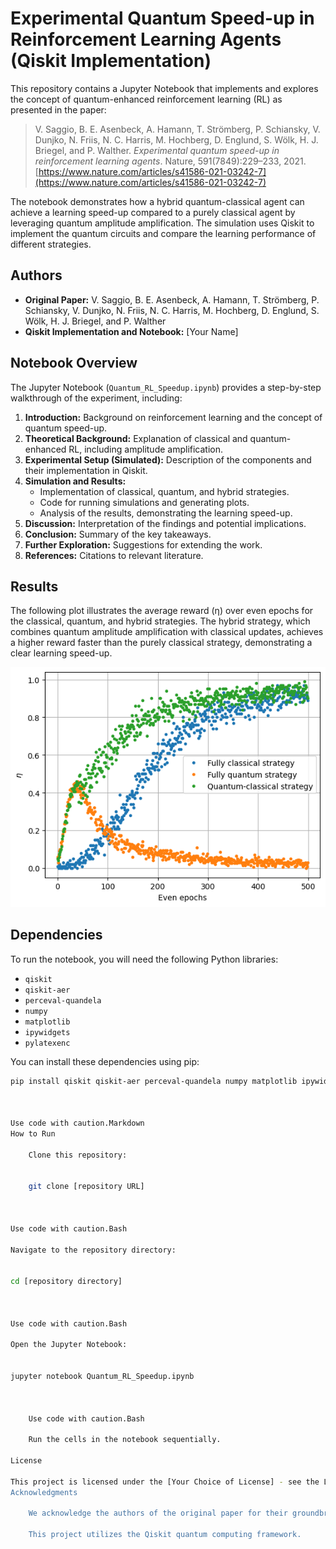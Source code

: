       
# Experimental Quantum Speed-up in Reinforcement Learning Agents (Qiskit Implementation)

This repository contains a Jupyter Notebook that implements and explores the concept of quantum-enhanced reinforcement learning (RL) as presented in the paper:

> V. Saggio, B. E. Asenbeck, A. Hamann, T. Strömberg, P. Schiansky, V. Dunjko, N. Friis, N. C. Harris, M. Hochberg, D. Englund, S. Wölk, H. J. Briegel, and P. Walther. *Experimental quantum speed-up in reinforcement learning agents*. Nature, 591(7849):229–233, 2021.
> [https://www.nature.com/articles/s41586-021-03242-7](https://www.nature.com/articles/s41586-021-03242-7)

The notebook demonstrates how a hybrid quantum-classical agent can achieve a learning speed-up compared to a purely classical agent by leveraging quantum amplitude amplification. The simulation uses Qiskit to implement the quantum circuits and compare the learning performance of different strategies.

## Authors

*   **Original Paper:** V. Saggio, B. E. Asenbeck, A. Hamann, T. Strömberg, P. Schiansky, V. Dunjko, N. Friis, N. C. Harris, M. Hochberg, D. Englund, S. Wölk, H. J. Briegel, and P. Walther
*   **Qiskit Implementation and Notebook:** [Your Name]

## Notebook Overview

The Jupyter Notebook (`Quantum_RL_Speedup.ipynb`) provides a step-by-step walkthrough of the experiment, including:

1. **Introduction:** Background on reinforcement learning and the concept of quantum speed-up.
2. **Theoretical Background:** Explanation of classical and quantum-enhanced RL, including amplitude amplification.
3. **Experimental Setup (Simulated):** Description of the components and their implementation in Qiskit.
4. **Simulation and Results:**
    *   Implementation of classical, quantum, and hybrid strategies.
    *   Code for running simulations and generating plots.
    *   Analysis of the results, demonstrating the learning speed-up.
5. **Discussion:** Interpretation of the findings and potential implications.
6. **Conclusion:** Summary of the key takeaways.
7. **Further Exploration:** Suggestions for extending the work.
8. **References:** Citations to relevant literature.

## Results

The following plot illustrates the average reward (η) over even epochs for the classical, quantum, and hybrid strategies. The hybrid strategy, which combines quantum amplitude amplification with classical updates, achieves a higher reward faster than the purely classical strategy, demonstrating a clear learning speed-up.

![Plot of Average Reward vs. Even Epochs](result.png)

## Dependencies

To run the notebook, you will need the following Python libraries:

*   `qiskit`
*   `qiskit-aer`
*   `perceval-quandela`
*   `numpy`
*   `matplotlib`
*   `ipywidgets`
*   `pylatexenc`

You can install these dependencies using pip:

```bash
pip install qiskit qiskit-aer perceval-quandela numpy matplotlib ipywidgets pylatexenc

    

Use code with caution.Markdown
How to Run

    Clone this repository:

          
    git clone [repository URL]

        

Use code with caution.Bash

Navigate to the repository directory:

      
cd [repository directory]

    

Use code with caution.Bash

Open the Jupyter Notebook:

      
jupyter notebook Quantum_RL_Speedup.ipynb

    

    Use code with caution.Bash

    Run the cells in the notebook sequentially.

License

This project is licensed under the [Your Choice of License] - see the LICENSE file for details. (If you don't have specific needs, MIT or Apache 2.0 are good choices).
Acknowledgments

    We acknowledge the authors of the original paper for their groundbreaking research.

    This project utilizes the Qiskit quantum computing framework.
